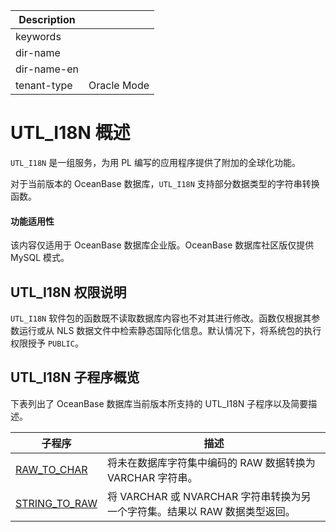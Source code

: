 | Description   |                 |
|---------------|-----------------|
| keywords      |                 |
| dir-name      |                 |
| dir-name-en   |                 |
| tenant-type   | Oracle Mode     |

# UTL_I18N 概述

`UTL_I18N` 是一组服务，为用 PL 编写的应用程序提供了附加的全球化功能。

对于当前版本的 OceanBase 数据库，`UTL_I18N` 支持部分数据类型的字符串转换函数。

  <main id="notice" >
    <h4>功能适用性</h4>
    <p>该内容仅适用于 OceanBase 数据库企业版。OceanBase 数据库社区版仅提供 MySQL 模式。</p>
  </main>

## UTL_I18N 权限说明


`UTL_I18N` 软件包的函数既不读取数据库内容也不对其进行修改。函数仅根据其参数运行或从 NLS 数据文件中检索静态国际化信息。默认情况下，将系统包的执行权限授予 `PUBLIC`。

## UTL_I18N 子程序概览

下表列出了 OceanBase 数据库当前版本所支持的 UTL_I18N 子程序以及简要描述。


|                **子程序**             |                 **描述**                       |
|-----------------------------------------|------------------------------------------------|
| [RAW_TO_CHAR](../26300.utl-i18n-oracle/200.raw-to-char-oracle.md)   | 将未在数据库字符集中编码的 RAW 数据转换为VARCHAR 字符串。 |
| [STRING_TO_RAW](../26300.utl-i18n-oracle/300.string-to-raw-oracle.md) | 将 VARCHAR 或 NVARCHAR 字符串转换为另一个字符集。结果以 RAW 数据类型返回。 |



